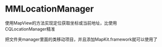 MMLocationManager
=================

使用MapView的方法实现定位获取坐标或当前地址，比使用CQLocationManager精准

把文件夹manager里面的类移动项目，并且添加MapKit.framework就可以使用了